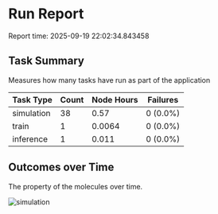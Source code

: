 # Run Report
Report time: 2025-09-19 22:02:34.843458

## Task Summary
Measures how many tasks have run as part of the application

| Task Type   |   Count |   Node Hours | Failures   |
|-------------|---------|--------------|------------|
| simulation  |      38 |       0.57   | 0 (0.0%)   |
| train       |       1 |       0.0064 | 0 (0.0%)   |
| inference   |       1 |       0.011  | 0 (0.0%)   |

## Outcomes over Time
The property of the molecules over time.

![simulation](simulation-outputs.png)
